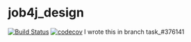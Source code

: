 # job4j_design

[![Build Status](https://travis-ci.org/Ox1D666/job4j_design.svg?branch=master)](https://travis-ci.org/Ox1D666/job4j_design)
[![codecov](https://codecov.io/gh/Ox1D666/job4j_design/branch/master/graph/badge.svg)](https://codecov.io/gh/Ox1D666/job4j_design)
I wrote this in branch task_#376141
